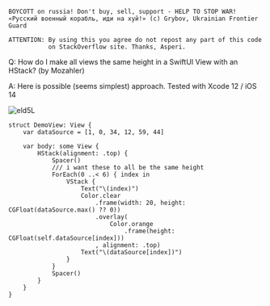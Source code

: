 ```
BOYCOTT on russia! Don't buy, sell, support - HELP TO STOP WAR!
«Русский военный корабль, иди на хуй!» (c) Grybov, Ukrainian Frontier Guard

ATTENTION: By using this you agree do not repost any part of this code
           on StackOverflow site. Thanks, Asperi.
```

Q: How do I make all views the same height in a SwiftUI View with an HStack? (by Mozahler)

A: Here is possible (seems simplest) approach. Tested with Xcode 12 / iOS 14

![eld5L](https://user-images.githubusercontent.com/62171579/173306295-fc6c2d84-af2f-45b7-b060-e73f6ed5761b.png)

```
struct DemoView: View {
	var dataSource = [1, 0, 34, 12, 59, 44]

	var body: some View {
		HStack(alignment: .top) {
			Spacer()
			/// i want these to all be the same height
			ForEach(0 ..< 6) { index in
				VStack {
					Text("\(index)")
					Color.clear
						.frame(width: 20, height: CGFloat(dataSource.max() ?? 0))
						.overlay(
							Color.orange
								.frame(height: CGFloat(self.dataSource[index]))
						, alignment: .top)
					Text("\(dataSource[index])")
				}
			}
			Spacer()
		}
	}
}
```
